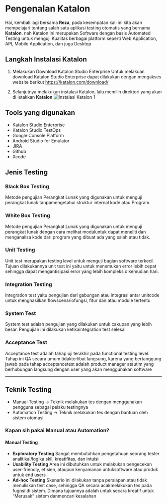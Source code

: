 
<h1> Pengenalan Katalon </h1>

<p>Hai, kembali lagi bersama <b>Reza</b>, pada kesempatan kali ini kita akan mempelajari tentang
salah satu aplikasi testing otomatis yang bernama <b>Katalon</b>. nah Katalon ini merupakan Software dengan basis Automated Testing untuk menguji Kualitas berbagai platform seperti Web Application, API, Mobile Application, dan juga Desktop </p>

## Langkah Instalasi Katalon

1. Melakukan Download Katalon Studio Enterprise
Untuk melakuan download Katalon Studio Enterprise dapat dilakukan dengan mengakses website berikut
    https://katalon.com/download/

2. Selanjutnya melakukan instalasi Katalon, lalu memilih direktori yang akan di letakkan <b>Katalon</b>
![Instalasi Katalon 1](https://docs.katalon.com/81d2ff80-e2f0-11ec-a2dc-0242fe3e4a3f.png?raw=true "Katalon Instalasi 1")

## Tools yang digunakan
- Katalon Studio Enterprise
- Katalon Studio TestOps
- Google Console Platform
- Android Studio for Emulator
- JIRA
- Github
- Xcode

## Jenis Testing
### Black Box Testing
Metode pengujian Perangkat Lunak yang digunakan untuk menguji perangkat lunak tanpamengetahui struktur internal kode atau Program.

### White Box Testing
Metode pengujian Perangkat Lunak yang digunakan untuk menguji perangkat lunak dengan cara melihat moduluntuk dapat meneliti dan menganalisa kode dari program yang dibuat ada yang salah atau tidak.

### Unit Testing
Unit test merupakan testing level untuk menguji bagian software terkecil. Tujuan dilakukannya unit test ini yaitu untuk menemukan error lebih cepat sehingga dapat mengantisipasi error yang lebih kompleks dikemudian hari.

### Integration Testing
Integration test yaitu pengujian dari gabungan atau integrasi antar unitcode untuk menghasilkan flowscenariofungsi, fitur dan atau module tertentu

### System Test
System test adalah pengujian yang dilakukan untuk cakupan yang lebih besar. Pengujian ini dilakukan ketikaintegration test selesai

### Acceptance Test
Acceptance test adalah tahap uji terakhir pada functional testing level. Tahap ini QA secara umum tidakterlibat langsung, karena yang bertanggung jawab pada tahap acceptancetest adalah product manager atautim yang berhubungan langsung dengan user yang akan menggunakan software

-----------------------------------------------------------
## Teknik Testing
- Manual Testing -> Teknik melakukan tes dengan menggunakan pengguna sebagai pelaku testingnya
- Automation Testing -> Teknik melakukan tes dengan bantuan oleh sistem otomasi

### Kapan sih pakai Manual atau Automation?
#### Manual Testing
- <b>Exploratory Testing</b>
Sangat membutuhkan pengetahuan seorang tester analitikal/logika skil, kreatifitas, dan intuisi
- <b>Usability Testing</b> Area ini dibutuhkan untuk melakukan pengecekan user-friendly, efisien, ataupun kenyamanan untuksoftware atau produk untuk end users
- <b>Ad-hoc Testing</b>
Skenario ini dilakukan tanpa persiapan atau tidak menuliskan test case, sehingga QA secara acakmelakukan tes pada fugnsi di sistem. Dimana tujuannya adalah untuk secara kreatif untuk “Merusak” sistem danmencari kesalahan
